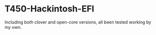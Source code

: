 # T450-Hackintosh-EFI
Including both clover and open-core versions, all been tested working by my own. 
